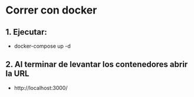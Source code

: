 # Correr con docker

## 1. Ejecutar:
- docker-compose up -d

## 2. Al terminar de levantar los contenedores abrir la URL
- http://localhost:3000/
